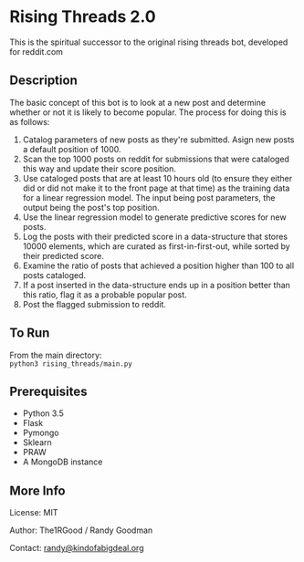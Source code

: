 # Rising Threads 2.0

This is the spiritual successor to the original rising threads bot, developed for reddit.com

## Description

The basic concept of this bot is to look at a new post and determine whether or not it is likely to become popular. The process for doing this is as follows:

1. Catalog parameters of new posts as they're submitted. Asign new posts a default position of 1000.
2. Scan the top 1000 posts on reddit for submissions that were cataloged this way and update their score position.
3. Use cataloged posts that are at least 10 hours old (to ensure they either did or did not make it to the front page at that time) as the training data for a linear regression model. The input being post parameters, the output being the post's top position.
4. Use the linear regression model to generate predictive scores for new posts.
5. Log the posts with their predicted score in a data-structure that stores 10000 elements, which are curated as first-in-first-out, while sorted by their predicted score.
6. Examine the ratio of posts that achieved a position higher than 100 to all posts cataloged.
7. If a post inserted in the data-structure ends up in a position better than this ratio, flag it as a probable popular post.
8. Post the flagged submission to reddit.

## To Run

From the main directory:    
```python3 rising_threads/main.py```

## Prerequisites

- Python 3.5
- Flask
- Pymongo
- Sklearn
- PRAW
- A MongoDB instance

## More Info

License: MIT

Author: The1RGood / Randy Goodman

Contact: randy@kindofabigdeal.org